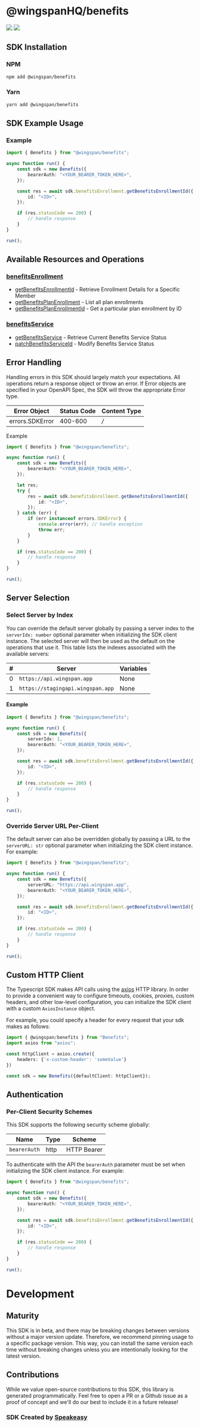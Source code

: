 # @wingspanHQ/benefits

<div align="left">
    <a href="https://speakeasyapi.dev/"><img src="https://custom-icon-badges.demolab.com/badge/-Built%20By%20Speakeasy-212015?style=for-the-badge&logoColor=FBE331&logo=speakeasy&labelColor=545454" /></a>
    <a href="https://github.com/wingspanHQ/client-sdk-typescript.git/actions"><img src="https://img.shields.io/github/actions/workflow/status/wingspanHQ/client-sdk-typescript/speakeasy_sdk_generation.yml?style=for-the-badge" /></a>
    
</div>

<!-- Start SDK Installation [installation] -->
## SDK Installation

### NPM

```bash
npm add @wingspan/benefits
```

### Yarn

```bash
yarn add @wingspan/benefits
```
<!-- End SDK Installation [installation] -->

<!-- Start SDK Example Usage [usage] -->
## SDK Example Usage

### Example

```typescript
import { Benefits } from "@wingspan/benefits";

async function run() {
    const sdk = new Benefits({
        bearerAuth: "<YOUR_BEARER_TOKEN_HERE>",
    });

    const res = await sdk.benefitsEnrollment.getBenefitsEnrollmentId({
        id: "<ID>",
    });

    if (res.statusCode == 200) {
        // handle response
    }
}

run();

```
<!-- End SDK Example Usage [usage] -->

<!-- Start Available Resources and Operations [operations] -->
## Available Resources and Operations

### [benefitsEnrollment](docs/sdks/benefitsenrollment/README.md)

* [getBenefitsEnrollmentId](docs/sdks/benefitsenrollment/README.md#getbenefitsenrollmentid) - Retrieve Enrollment Details for a Specific Member
* [getBenefitsPlanEnrollment](docs/sdks/benefitsenrollment/README.md#getbenefitsplanenrollment) - List all plan enrollments
* [getBenefitsPlanEnrollmentId](docs/sdks/benefitsenrollment/README.md#getbenefitsplanenrollmentid) - Get a particular plan enrollment by ID

### [benefitsService](docs/sdks/benefitsservice/README.md)

* [getBenefitsService](docs/sdks/benefitsservice/README.md#getbenefitsservice) - Retrieve Current Benefits Service Status
* [patchBenefitsServiceId](docs/sdks/benefitsservice/README.md#patchbenefitsserviceid) - Modify Benefits Service Status
<!-- End Available Resources and Operations [operations] -->



<!-- Start Error Handling [errors] -->
## Error Handling

Handling errors in this SDK should largely match your expectations.  All operations return a response object or throw an error.  If Error objects are specified in your OpenAPI Spec, the SDK will throw the appropriate Error type.

| Error Object    | Status Code     | Content Type    |
| --------------- | --------------- | --------------- |
| errors.SDKError | 400-600         | */*             |

Example

```typescript
import { Benefits } from "@wingspan/benefits";

async function run() {
    const sdk = new Benefits({
        bearerAuth: "<YOUR_BEARER_TOKEN_HERE>",
    });

    let res;
    try {
        res = await sdk.benefitsEnrollment.getBenefitsEnrollmentId({
            id: "<ID>",
        });
    } catch (err) {
        if (err instanceof errors.SDKError) {
            console.error(err); // handle exception
            throw err;
        }
    }

    if (res.statusCode == 200) {
        // handle response
    }
}

run();

```
<!-- End Error Handling [errors] -->



<!-- Start Server Selection [server] -->
## Server Selection

### Select Server by Index

You can override the default server globally by passing a server index to the `serverIdx: number` optional parameter when initializing the SDK client instance. The selected server will then be used as the default on the operations that use it. This table lists the indexes associated with the available servers:

| # | Server | Variables |
| - | ------ | --------- |
| 0 | `https://api.wingspan.app` | None |
| 1 | `https://stagingapi.wingspan.app` | None |

#### Example

```typescript
import { Benefits } from "@wingspan/benefits";

async function run() {
    const sdk = new Benefits({
        serverIdx: 1,
        bearerAuth: "<YOUR_BEARER_TOKEN_HERE>",
    });

    const res = await sdk.benefitsEnrollment.getBenefitsEnrollmentId({
        id: "<ID>",
    });

    if (res.statusCode == 200) {
        // handle response
    }
}

run();

```


### Override Server URL Per-Client

The default server can also be overridden globally by passing a URL to the `serverURL: str` optional parameter when initializing the SDK client instance. For example:
```typescript
import { Benefits } from "@wingspan/benefits";

async function run() {
    const sdk = new Benefits({
        serverURL: "https://api.wingspan.app",
        bearerAuth: "<YOUR_BEARER_TOKEN_HERE>",
    });

    const res = await sdk.benefitsEnrollment.getBenefitsEnrollmentId({
        id: "<ID>",
    });

    if (res.statusCode == 200) {
        // handle response
    }
}

run();

```
<!-- End Server Selection [server] -->



<!-- Start Custom HTTP Client [http-client] -->
## Custom HTTP Client

The Typescript SDK makes API calls using the [axios](https://axios-http.com/docs/intro) HTTP library.  In order to provide a convenient way to configure timeouts, cookies, proxies, custom headers, and other low-level configuration, you can initialize the SDK client with a custom `AxiosInstance` object.

For example, you could specify a header for every request that your sdk makes as follows:

```typescript
import { @wingspan/benefits } from "Benefits";
import axios from "axios";

const httpClient = axios.create({
    headers: {'x-custom-header': 'someValue'}
})

const sdk = new Benefits({defaultClient: httpClient});
```
<!-- End Custom HTTP Client [http-client] -->



<!-- Start Authentication [security] -->
## Authentication

### Per-Client Security Schemes

This SDK supports the following security scheme globally:

| Name         | Type         | Scheme       |
| ------------ | ------------ | ------------ |
| `bearerAuth` | http         | HTTP Bearer  |

To authenticate with the API the `bearerAuth` parameter must be set when initializing the SDK client instance. For example:
```typescript
import { Benefits } from "@wingspan/benefits";

async function run() {
    const sdk = new Benefits({
        bearerAuth: "<YOUR_BEARER_TOKEN_HERE>",
    });

    const res = await sdk.benefitsEnrollment.getBenefitsEnrollmentId({
        id: "<ID>",
    });

    if (res.statusCode == 200) {
        // handle response
    }
}

run();

```
<!-- End Authentication [security] -->

<!-- Placeholder for Future Speakeasy SDK Sections -->

# Development

## Maturity

This SDK is in beta, and there may be breaking changes between versions without a major version update. Therefore, we recommend pinning usage
to a specific package version. This way, you can install the same version each time without breaking changes unless you are intentionally
looking for the latest version.

## Contributions

While we value open-source contributions to this SDK, this library is generated programmatically.
Feel free to open a PR or a Github issue as a proof of concept and we'll do our best to include it in a future release!

### SDK Created by [Speakeasy](https://docs.speakeasyapi.dev/docs/using-speakeasy/client-sdks)
